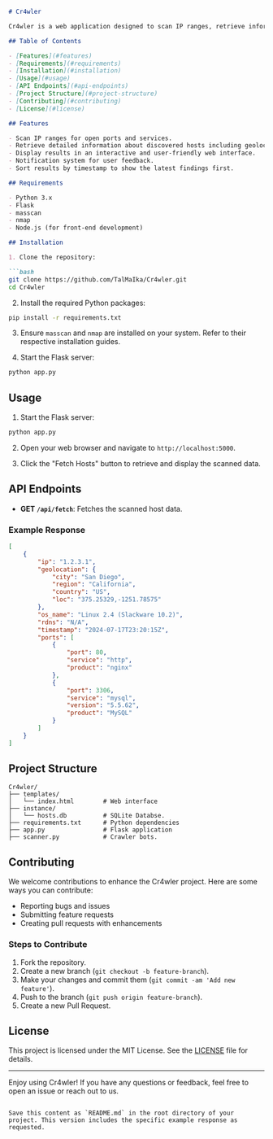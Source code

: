 ```markdown
# Cr4wler

Cr4wler is a web application designed to scan IP ranges, retrieve information about open ports, services, and related details, and present this information through an interactive user interface. The backend scanning is performed using tools like `masscan` and `nmap`, while the frontend is built using HTML, CSS, and JavaScript.

## Table of Contents

- [Features](#features)
- [Requirements](#requirements)
- [Installation](#installation)
- [Usage](#usage)
- [API Endpoints](#api-endpoints)
- [Project Structure](#project-structure)
- [Contributing](#contributing)
- [License](#license)

## Features

- Scan IP ranges for open ports and services.
- Retrieve detailed information about discovered hosts including geolocation, OS, and reverse DNS.
- Display results in an interactive and user-friendly web interface.
- Notification system for user feedback.
- Sort results by timestamp to show the latest findings first.

## Requirements

- Python 3.x
- Flask
- masscan
- nmap
- Node.js (for front-end development)

## Installation

1. Clone the repository:

```bash
git clone https://github.com/TalMaIka/Cr4wler.git
cd Cr4wler
```

2. Install the required Python packages:

```bash
pip install -r requirements.txt
```

3. Ensure `masscan` and `nmap` are installed on your system. Refer to their respective installation guides.

4. Start the Flask server:

```bash
python app.py
```

## Usage

1. Start the Flask server:

```bash
python app.py
```

2. Open your web browser and navigate to `http://localhost:5000`.

3. Click the "Fetch Hosts" button to retrieve and display the scanned data.

## API Endpoints

- **GET `/api/fetch`**: Fetches the scanned host data.

### Example Response

```json
[
    {
        "ip": "1.2.3.1",
        "geolocation": {
            "city": "San Diego",
            "region": "California",
            "country": "US",
            "loc": "375.25329,-1251.78575"
        },
        "os_name": "Linux 2.4 (Slackware 10.2)",
        "rdns": "N/A",
        "timestamp": "2024-07-17T23:20:15Z",
        "ports": [
            {
                "port": 80,
                "service": "http",
                "product": "nginx"
            },
            {
                "port": 3306,
                "service": "mysql",
                "version": "5.5.62",
                "product": "MySQL"
            }
        ]
    }
]
```

## Project Structure

```
Cr4wler/
├── templates/
│   └── index.html        # Web interface
├── instance/
│   └── hosts.db          # SQLite Databse.
├── requirements.txt      # Python dependencies
├── app.py                # Flask application
├── scanner.py            # Crawler bots.
```

## Contributing

We welcome contributions to enhance the Cr4wler project. Here are some ways you can contribute:

- Reporting bugs and issues
- Submitting feature requests
- Creating pull requests with enhancements

### Steps to Contribute

1. Fork the repository.
2. Create a new branch (`git checkout -b feature-branch`).
3. Make your changes and commit them (`git commit -am 'Add new feature'`).
4. Push to the branch (`git push origin feature-branch`).
5. Create a new Pull Request.

## License

This project is licensed under the MIT License. See the [LICENSE](LICENSE) file for details.

---

Enjoy using Cr4wler! If you have any questions or feedback, feel free to open an issue or reach out to us.
```

Save this content as `README.md` in the root directory of your project. This version includes the specific example response as requested.